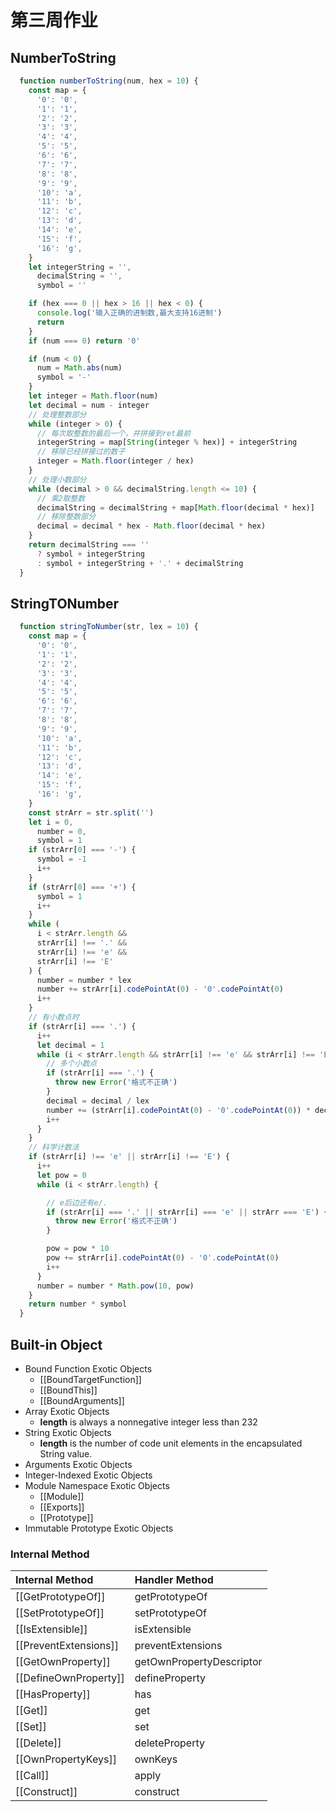 # 第三周作业

## NumberToString

```js
  function numberToString(num, hex = 10) {
    const map = {
      '0': '0',
      '1': '1',
      '2': '2',
      '3': '3',
      '4': '4',
      '5': '5',
      '6': '6',
      '7': '7',
      '8': '8',
      '9': '9',
      '10': 'a',
      '11': 'b',
      '12': 'c',
      '13': 'd',
      '14': 'e',
      '15': 'f',
      '16': 'g',
    }
    let integerString = '',
      decimalString = '',
      symbol = ''

    if (hex === 0 || hex > 16 || hex < 0) {
      console.log('输入正确的进制数,最大支持16进制')
      return
    }
    if (num === 0) return '0'

    if (num < 0) {
      num = Math.abs(num)
      symbol = '-'
    }
    let integer = Math.floor(num)
    let decimal = num - integer
    // 处理整数部分
    while (integer > 0) {
      // 每次取整数的最后一个，并拼接到ret最前
      integerString = map[String(integer % hex)] + integerString
      // 移除已经拼接过的数子
      integer = Math.floor(integer / hex)
    }
    // 处理小数部分
    while (decimal > 0 && decimalString.length <= 10) {
      // 乘2取整数
      decimalString = decimalString + map[Math.floor(decimal * hex)]
      // 移除整数部分
      decimal = decimal * hex - Math.floor(decimal * hex)
    }
    return decimalString === ''
      ? symbol + integerString
      : symbol + integerString + '.' + decimalString
  }
```

## StringTONumber

```js
  function stringToNumber(str, lex = 10) {
    const map = {
      '0': '0',
      '1': '1',
      '2': '2',
      '3': '3',
      '4': '4',
      '5': '5',
      '6': '6',
      '7': '7',
      '8': '8',
      '9': '9',
      '10': 'a',
      '11': 'b',
      '12': 'c',
      '13': 'd',
      '14': 'e',
      '15': 'f',
      '16': 'g',
    }
    const strArr = str.split('')
    let i = 0,
      number = 0,
      symbol = 1
    if (strArr[0] === '-') {
      symbol = -1
      i++
    }
    if (strArr[0] === '+') {
      symbol = 1
      i++
    }
    while (
      i < strArr.length &&
      strArr[i] !== '.' &&
      strArr[i] !== 'e' &&
      strArr[i] !== 'E'
    ) {
      number = number * lex
      number += strArr[i].codePointAt(0) - '0'.codePointAt(0)
      i++
    }
    // 有小数点时
    if (strArr[i] === '.') {
      i++
      let decimal = 1
      while (i < strArr.length && strArr[i] !== 'e' && strArr[i] !== 'E') {
        // 多个小数点
        if (strArr[i] === '.') {
          throw new Error('格式不正确')
        }
        decimal = decimal / lex
        number += (strArr[i].codePointAt(0) - '0'.codePointAt(0)) * decimal
        i++
      }
    }
    // 科学计数法
    if (strArr[i] !== 'e' || strArr[i] !== 'E') {
      i++
      let pow = 0
      while (i < strArr.length) {

        // e后边还有e/.
        if (strArr[i] === '.' || strArr[i] === 'e' || strArr === 'E') {
          throw new Error('格式不正确')
        }

        pow = pow * 10
        pow += strArr[i].codePointAt(0) - '0'.codePointAt(0)
        i++
      }
      number = number * Math.pow(10, pow)
    }
    return number * symbol
  }

```

## Built-in Object

- Bound Function Exotic Objects
  - \[\[BoundTargetFunction]]
  - \[\[BoundThis]]
  - \[\[BoundArguments]]
- Array Exotic Objects
  - **length** is always a nonnegative integer less than 232
- String Exotic Objects
  - **length**  is the number of code unit elements in the encapsulated String value.
- Arguments Exotic Objects
- Integer-Indexed Exotic Objects
- Module Namespace Exotic Objects
  - [[Module]]
  - [[Exports]]
  - [[Prototype]]
- Immutable Prototype Exotic Objects

### Internal Method

| Internal Method       | Handler Method           |
| :-------------------- | :----------------------- |
| [[GetPrototypeOf]]    | getPrototypeOf           |
| [[SetPrototypeOf]]    | setPrototypeOf           |
| [[IsExtensible]]      | isExtensible             |
| [[PreventExtensions]] | preventExtensions        |
| [[GetOwnProperty]]    | getOwnPropertyDescriptor |
| [[DefineOwnProperty]] | defineProperty           |
| [[HasProperty]]       | has                      |
| [[Get]]               | get                      |
| [[Set]]               | set                      |
| [[Delete]]            | deleteProperty           |
| [[OwnPropertyKeys]]   | ownKeys                  |
| [[Call]]              | apply                    |
| [[Construct]]         | construct                |
